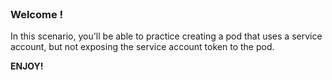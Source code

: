 
<br>

### Welcome !

In this scenario, you'll be able to practice creating a pod that uses a service account, but not exposing the service account token to the pod.

**ENJOY!**

